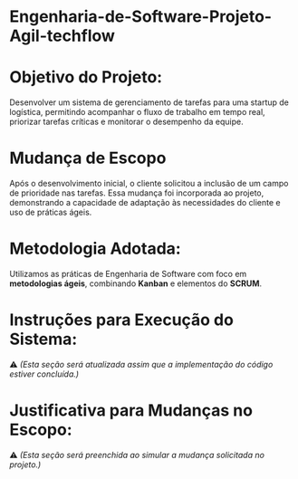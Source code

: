 # Engenharia-de-Software-Projeto-Agil-techflow

# Objetivo do Projeto:
Desenvolver um sistema de gerenciamento de tarefas para uma startup de logística, permitindo acompanhar o fluxo de trabalho em tempo real, priorizar tarefas críticas e monitorar o desempenho da equipe.

# Mudança de Escopo
Após o desenvolvimento inicial, o cliente solicitou a inclusão de um campo de prioridade nas tarefas.
Essa mudança foi incorporada ao projeto, demonstrando a capacidade de adaptação às necessidades do cliente e uso de práticas ágeis.

# Metodologia Adotada:
Utilizamos as práticas de Engenharia de Software com foco em **metodologias ágeis**, combinando **Kanban** e elementos do **SCRUM**.

# Instruções para Execução do Sistema:
⚠️ *(Esta seção será atualizada assim que a implementação do código estiver concluída.)*

# Justificativa para Mudanças no Escopo:
⚠️ *(Esta seção será preenchida ao simular a mudança solicitada no projeto.)*
